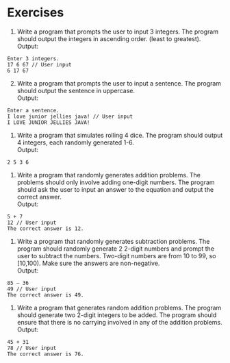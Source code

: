 # Exercises

1. Write a program that prompts the user to input 3 integers. The program should output the integers in ascending order. (least to greatest).  
Output:
```
Enter 3 integers.
17 6 67 // User input
6 17 67
```
2. Write a program that prompts the user to input a sentence. The program should output the sentence in uppercase.  
Output:
```
Enter a sentence.
I love junior jellies java! // User input
I LOVE JUNIOR JELLIES JAVA!
```
1. Write a program that simulates rolling 4 dice.  The program should output 4 integers, each randomly generated 1-6.  
Output:
```
2 5 3 6
```
1. Write a program that randomly generates addition problems.  The problems should only involve adding one-digit numbers. The program should ask the user to input an answer to the equation and output the correct answer.  
Output:
```
5 + 7
12 // User input
The correct answer is 12.
```
1. Write a program that randomly generates subtraction problems.  The program should randomly generate 2 2-digit numbers and prompt the user to subtract the numbers.  Two-digit numbers are from 10 to 99, so [10,100).  Make sure the answers are non-negative.  
Output:
```
85 – 36
49 // User input
The correct answer is 49.
```
1. Write a program that generates random addition problems.  The program should generate two 2-digit integers to be added.  The program should ensure that there is no carrying involved in any of the addition problems.  
Output:
```
45 + 31            	
78 // User input
The correct answer is 76.
```